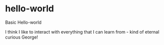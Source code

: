# hello-world
Basic Hello-world

I think I like to interact with everything that I can learn from - kind of eternal curious George!
